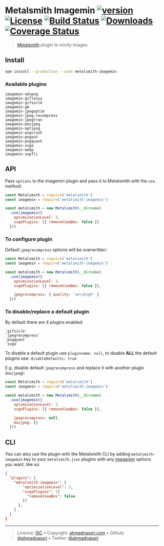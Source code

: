 # Metalsmith Imagemin [![version][npm-version]][npm-url] [![License][license-image]][license-url] [![Build Status][travis-image]][travis-url] [![Downloads][npm-downloads]][npm-url] [![Coverage Status][codeclimate-coverage]][codeclimate-url]

> [Metalsmith](http://www.metalsmith.io/) plugin to minify images.

## Install

```bash
npm install --production --save metalsmith-imagemin
```

### Available plugins

```
imagemin-advpng
imagemin-giflossy
imagemin-gifsicle
imagemin-gm
imagemin-jpegoptim
imagemin-jpeg-recompress
imagemin-jpegtran
imagemin-mozjpeg
imagemin-optipng
imagemin-pngcrush
imagemin-pngout
imagemin-pngquant
imagemin-svgo
imagemin-webp
imagemin-zopfli
```

## API

Pass `options` to the imagemin plugin and pass it to Metalsmith with the `use` method:

```js
const Metalsmith = require('metalsmith')
const imagemin = require('metalsmith-imagemin')

const metalsmith = new Metalsmith(__dirname)
  .use(imagemin({
    optimizationLevel: 3,
    svgoPlugins: [{ removeViewBox: false }]
  }))
```

### To configure plugin

Default `jpegrecompress` options will be overwritten:

```js
const Metalsmith = require('metalsmith')
const imagemin = require('metalsmith-imagemin')

const metalsmith = new Metalsmith(__dirname)
  .use(imagemin({
    optimizationLevel: 3,
    svgoPlugins: [{ removeViewBox: false }],

    jpegrecompress: { quality: 'veryhigh' }
  }))
```

### To disable/replace a default plugin

By default there are 4 plugins enabled:

```
`gifsicle`
`jpegrecompress`
`pngquant`
`svgo`
```

To disable a default plugin use `pluginname: null`, to disable **ALL** the default plugins use: `disableDefaults: true`

E.g. disable default `jpegrecompress` and replace it with another plugin (`mozjpeg`):

```js
const Metalsmith = require('metalsmith')
const imagemin = require('metalsmith-imagemin')

const metalsmith = new Metalsmith(__dirname)
  .use(imagemin({
    optimizationLevel: 3,
    svgoPlugins: [{ removeViewBox: false }],

    jpegrecompress: null,
    mozjpeg: {}
  }))
```

## CLI

You can also use the plugin with the Metalsmith CLI by adding `metalsmith-imagemin` key to your `metalsmith.json` plugins with any [imagemin](https://github.com/imagemin/imagemin) options you want, like so:

```json
{
  "plugins": {
    "metalsmith-imagemin": {
        "optimizationLevel": 3,
        "svgoPlugins": [{
          "removeViewBox": false
        }]
      },
    }
  }
}
```

---
> License: [ISC][license-url] &bull; 
> Copyright: [ahmadnassri.com](https://www.ahmadnassri.com) &bull; 
> Github: [@ahmadnassri](https://github.com/ahmadnassri) &bull; 
> Twitter: [@ahmadnassri](https://twitter.com/ahmadnassri)

[license-url]: http://choosealicense.com/licenses/isc/
[license-image]: https://img.shields.io/github/license/ahmadnassri/metalsmith-imagemin.svg?style=flat-square

[travis-url]: https://travis-ci.org/ahmadnassri/metalsmith-imagemin
[travis-image]: https://img.shields.io/travis/ahmadnassri/metalsmith-imagemin.svg?style=flat-square

[npm-url]: https://www.npmjs.com/package/metalsmith-imagemin
[npm-version]: https://img.shields.io/npm/v/metalsmith-imagemin.svg?style=flat-square
[npm-downloads]: https://img.shields.io/npm/dm/metalsmith-imagemin.svg?style=flat-square

[codeclimate-url]: https://codeclimate.com/github/ahmadnassri/metalsmith-imagemin
[codeclimate-coverage]: https://api.codeclimate.com/v1/badges/93b75ed23df8226fa626/test_coverage?style=flat-square
